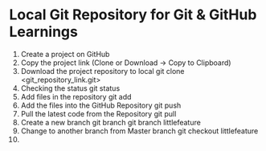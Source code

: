 # Local Git Repository for Git & GitHub Learnings

1.  Create a project on GitHub
2.  Copy the project link
	  (Clone or Download -> Copy to Clipboard)
3.  Download the project repository to local
	  git clone <git_repository_link.git>
4.  Checking the status
	  git status
5.  Add files in the repository
	  git add <filename>
6.  Add the files into the GitHub Repository
	  git push
7.  Pull the latest code from the Repository
	  git pull
8.  Create a new branch
	  git branch
	  git branch littlefeature
9.  Change to another branch from Master branch
	  git checkout littlefeature
10.  
